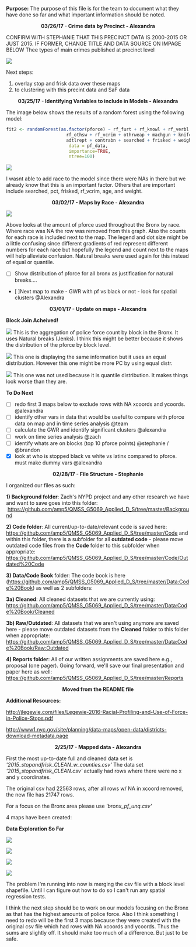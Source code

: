 **Purpose:** The purpose of this file is for the team to document what they have done so far and what important information should be noted. 

<p align="center">
  <b>03/26/17 - Crime data by Precinct  - Alexandra </b>
</p>

CONFIRM WITH STEPHANIE THAT THIS PRECINCT DATA IS 2000-2015 OR JUST 2015. IF FORMER, CHANGE TITLE AND DATA SOURCE ON IMPAGE BELOW
Thee types of main crimes published at precinct level

![](https://cloud.githubusercontent.com/assets/5368361/24334127/dcbef55a-1232-11e7-86dd-a2008f987117.png)

Next steps:
1. overlay stop and frisk data over these maps
2. to clustering with this precint data and SaF data



<p align="center">
  <b>03/25/17 - Identifying Variables to include in Models  - Alexandra </b>
</p>

The image below shows the results of a random forest using the following model:

``` r
fit2 <- randomForest(as.factor(pforce) ~ rf_furt + rf_knowl + rf_verbl + rf_rfcmp + rf_vcact + rf_attir + 
                       rf_othsw + rf_vcrim + othrweap + machgun + knifcuti + asltweap + riflshot + pistol + 
                       adtlrept + contrabn + searched + frisked + weight + age  + rf_bulg + pct, 
                        data = pf_data, 
                        importance=TRUE, 
                        ntree=100)
```

![](https://cloud.githubusercontent.com/assets/5368361/24328074/0e5e91b8-11ae-11e7-86cc-aa789fb324fa.png)


I wasnt able to add race to the model since there were NAs in there but we already know that this is an important factor. Others that are important include searched, pct, frisked, rf_vcrim, age, and weight.

<p align="center">
  <b>03/02/17 - Maps by Race - Alexandra </b>
</p>

![](https://cloud.githubusercontent.com/assets/5368361/23539134/04fc55d8-ffa7-11e6-8da8-70a19652c4f7.png)

Above looks at the amount of pforce used throughout the Bronx by race. Where race was NA the row was removed from this graph. Also the counts for each race is included next to the map. The legend and dot size might be a little confusing since different gradients of red represent different numbers for each race but hopefully the legend and count next to the maps will help alleviate confusion. Natural breaks were used again for this instead of equal or quantile.  

- [ ] Show distribution of pforce for all bronx as justification for natural breaks....
- [ ]Next map to make - GWR with pf vs black or not - look for spatial clusters @Alexandra

<p align="center">
  <b>03/01/17 - Update on maps - Alexandra </b>
</p>

**Block Join Acheived!**

![](https://cloud.githubusercontent.com/assets/5368361/23479203/b5356e7e-fe91-11e6-81af-eb83fce38b20.png)
This is the aggregation of police force count by block in the Bronx. It uses Natural breaks (Jenks). I think this might be better because it shows the distribution of the pforce by block level.


![](https://cloud.githubusercontent.com/assets/5368361/23479179/a3bc8c40-fe91-11e6-85de-baed11672064.png)
This one is displaying the same information but it uses an equal distribution. However this one might be more PC by using equal distr. 

![](https://cloud.githubusercontent.com/assets/5368361/23479393/4dcfbc02-fe92-11e6-8060-7a345e130e6b.png)
This one was not used because it is quantile distribution. It makes things look worse than they are. 


**To Do Next**
- [ ] redo first 3 maps below to exclude rows with NA xcoords and ycoords. @alexandra
- [ ] identify other vars in data that would be useful to compare with pforce data on map and in time series analysis @team
- [ ] calculate the GWR and identify significant clusters @alexandra
- [ ] work on time series analysis @zach
- [ ] identify whats are on blocks (top 10 pforce points) @stephanie / @brandon
- [x] look at who is stopped black vs white vs latinx compared to pforce. must make dummy vars @alexandra

<p align="center">
  <b>02/28/17 - File Structure - Stephanie </b>
</p>

I organized our files as such:

**1) Background folder**: Zach's NYPD project and any other research we have and want to save goes into this folder:  https://github.com/amp5/QMSS_G5069_Applied_D_S/tree/master/Background

**2) Code folder**:  All current/up-to-date/relevant code is saved here:  https://github.com/amp5/QMSS_G5069_Applied_D_S/tree/master/Code and within this folder, there is a subfolder for all **outdated code** - please move outdated code files from the **Code** folder to this subfolder when appropriate: https://github.com/amp5/QMSS_G5069_Applied_D_S/tree/master/Code/Outdated%20Code

**3) Data/Code Book** folder: The code book is here (https://github.com/amp5/QMSS_G5069_Applied_D_S/tree/master/Data:Code%20Book) as well as 2 subfolders:

  **3a) Cleaned**: All cleaned datasets that we are currently using: https://github.com/amp5/QMSS_G5069_Applied_D_S/tree/master/Data:Code%20Book/Cleaned
  
  **3b) Raw/Outdated**: All datasets that we aren't using anymore are saved here - please move outdated datasets from the **Cleaned** folder to this folder when appropriate: https://github.com/amp5/QMSS_G5069_Applied_D_S/tree/master/Data:Code%20Book/Raw:Outdated

**4) Reports folder**: All of our written assignments are saved here e.g., proposal (one pager).  Going forward, we'll save our final presentation and paper here as well: https://github.com/amp5/QMSS_G5069_Applied_D_S/tree/master/Reports

<p align="center">
  <b> Moved from the README file </b>
</p>

**Additional Resources:** 

http://jlegewie.com/files/Legewie-2016-Racial-Profiling-and-Use-of-Force-in-Police-Stops.pdf

http://www1.nyc.gov/site/planning/data-maps/open-data/districts-download-metadata.page

<p align="center">
  <b>2/25/17 - Mapped data - Alexandra </b>
</p>

First the most up-to-date full and cleaned data set is *'2015_stopandfrisk_CLEAN_w_counties.csv'*
The data set *'2015_stopandfrisk_CLEAN.csv'* actually had rows where there were no x and y coordinates.

The original csv had 22563 rows, after all rows w/ NA in xcoord removed, the new file has 21747 rows.

For a focus on the Bronx area please use *'bronx_pf_unq.csv'*

4 maps have been created:

**Data Exploration So Far**

![](https://cloud.githubusercontent.com/assets/5368361/23278155/88a070fa-f9de-11e6-892c-aca5b1f3532e.png)

![](https://cloud.githubusercontent.com/assets/5368361/23278160/8c1cff8c-f9de-11e6-860c-62f927ef516d.png)

![](https://cloud.githubusercontent.com/assets/5368361/23278157/8a23bf36-f9de-11e6-9044-dc68883187a5.png)

![](https://cloud.githubusercontent.com/assets/5368361/23336176/e3b5d602-fb95-11e6-97b0-82cd891adb26.png)


The problem I'm running into now is merging the csv file with a block level shapefile. 
Until I can figure out how to do so I can't run any spatial regression tests. 

I think the next step should be to work on our models focusing on the Bronx as that has the highest amounts of police force.
Also I think something I need to redo will be the first 3 maps because they were created with the original csv file which had
rows with NA xcoords and ycoords. Thus the sums are slightly off. It should make too much of a difference. But just to be safe. 
